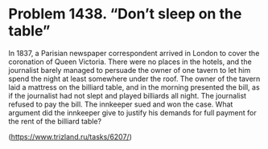 # Problem 1438. “Don’t sleep on the table”

In 1837, a Parisian newspaper correspondent arrived in London to cover the coronation of Queen Victoria. There were no places in the hotels, and the journalist barely managed to persuade the owner of one tavern to let him spend the night at least somewhere under the roof. The owner of the tavern laid a mattress on the billiard table, and in the morning presented the bill, as if the journalist had not slept and played billiards all night. The journalist refused to pay the bill. The innkeeper sued and won the case. What argument did the innkeeper give to justify his demands for full payment for the rent of the billiard table?

(https://www.trizland.ru/tasks/6207/)